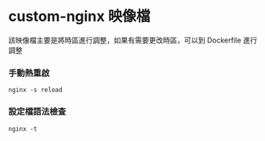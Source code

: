 # custom-nginx 映像檔

該映像檔主要是將時區進行調整，如果有需要更改時區，可以到 Dockerfile 進行調整

### 手動熱重啟

```
nginx -s reload
```

### 設定檔語法檢查

```
nginx -t
```
